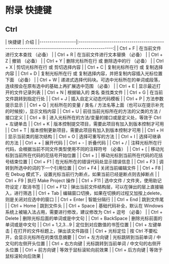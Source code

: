 # 附录 快捷键

## Ctrl

| 快捷键 | 介绍 | |------------------|:-----------------------------------------------------------------------------------------------:| | Ctrl + F | 在当前文件进行文本查找 （必备） | | Ctrl + R | 在当前文件进行文本替换 （必备） | | Ctrl + Z | 撤销 （必备） | | Ctrl + Y | 删除光标所在行 或 删除选中的行 （必备） | | Ctrl + X | 剪切光标所在行 或 剪切选择内容 | | Ctrl + C | 复制光标所在行 或 复制选择内容 | | Ctrl + D | 复制光标所在行 或 复制选择内容，并把复制内容插入光标位置下面 （必备） | | Ctrl + W | 递进式选择代码块。可选中光标所在的单词或段落，连续按会在原有选中的基础上再扩展选中范围 （必备） | | Ctrl + E | 显示最近打开的文件记录列表 | | Ctrl + N | 根据输入的 类名 查找类文件 | | Ctrl + G | 在当前文件跳转到指定行处 | | Ctrl + J | 插入自定义动态代码模板 | | Ctrl + P | 方法参数提示显示 | | Ctrl + Q | 光标所在的变量 / 类名 / 方法名等上面（也可以在提示补充的时候按），显示文档内容 | | Ctrl + U | 前往当前光标所在的方法的父类的方法 / 接口定义 | | Ctrl + B | 进入光标所在的方法/变量的接口或是定义处，等效于 Ctrl + 左键单击 | | Ctrl + K | 版本控制提交项目，需要此项目有加入到版本控制才可用 | | Ctrl + T | 版本控制更新项目，需要此项目有加入到版本控制才可用 | | Ctrl + H | 显示当前类的层次结构 | | Ctrl + O | 选择可重写的方法 | | Ctrl + I | 选择可继承的方法 | | Ctrl + + | 展开代码 | | Ctrl + - | 折叠代码 | | Ctrl + / | 注释光标所在行代码，会根据当前不同文件类型使用不同的注释符号 （必备） | | Ctrl + [ | 移动光标到当前所在代码的花括号开始位置 | | Ctrl + ] | 移动光标到当前所在代码的花括号结束位置 | | Ctrl + F1 | 在光标所在的错误代码处显示错误信息 | | Ctrl + F3 | 调转到所选中的词的下一个引用位置 | | Ctrl + F4 | 关闭当前编辑文件 | | Ctrl + F8 | 在 Debug 模式下，设置光标当前行为断点，如果当前已经是断点则去掉断点 | | Ctrl + F9 | 执行 Make Project 操作 | | Ctrl + F11 | 选中文件 / 文件夹，使用助记符设定 / 取消书签 | | Ctrl + F12 | 弹出当前文件结构层，可以在弹出的层上直接输入，进行筛选 | | Ctrl + Tab | 编辑窗口切换，如果在切换的过程又加按上delete，则是关闭对应选中的窗口 | | Ctrl + Enter | 智能分隔行 | | Ctrl + End | 跳到文件尾 | | Ctrl + Home | 跳到文件头 | | Ctrl + Space | 基础代码补全，默认在 Windows 系统上被输入法占用，需要进行修改，建议修改为 Ctrl + 逗号 （必备） | | Ctrl + Delete | 删除光标后面的单词或是中文句 | | Ctrl + BackSpace | 删除光标前面的单词或是中文句 | | Ctrl + 1,2,3...9 | 定位到对应数值的书签位置 | | Ctrl + 左键单击 | 在打开的文件标题上，弹出该文件路径 | | Ctrl + 光标定位 | 按 Ctrl 不要松开，会显示光标所在的类信息摘要 | | Ctrl + 左方向键 | 光标跳转到当前单词 / 中文句的左侧开头位置 | | Ctrl + 右方向键 | 光标跳转到当前单词 / 中文句的右侧开头位置 | | Ctrl + 前方向键 | 等效于鼠标滚轮向前效果 | | Ctrl + 后方向键 | 等效于鼠标滚轮向后效果 |










